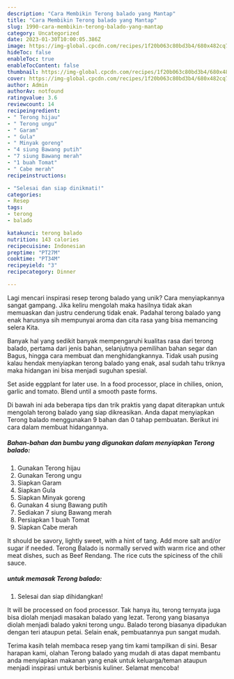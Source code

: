 ```yaml
---
description: "Cara Membikin Terong balado yang Mantap"
title: "Cara Membikin Terong balado yang Mantap"
slug: 1990-cara-membikin-terong-balado-yang-mantap
category: Uncategorized
date: 2023-01-30T10:00:05.386Z
image: https://img-global.cpcdn.com/recipes/1f20b063c80bd3b4/680x482cq70/terong-balado-foto-resep-utama.jpg
hideToc: false
enableToc: true
enableTocContent: false
thumbnail: https://img-global.cpcdn.com/recipes/1f20b063c80bd3b4/680x482cq70/terong-balado-foto-resep-utama.jpg
cover: https://img-global.cpcdn.com/recipes/1f20b063c80bd3b4/680x482cq70/terong-balado-foto-resep-utama.jpg
author: Admin
authorAv: notfound
ratingvalue: 3.6
reviewcount: 14
recipeingredient:
- " Terong hijau"
- " Terong ungu"
- " Garam"
- " Gula"
- " Minyak goreng"
- "4 siung Bawang putih"
- "7 siung Bawang merah"
- "1 buah Tomat"
- " Cabe merah"
recipeinstructions:

- "Selesai dan siap dinikmati!"
categories:
- Resep
tags:
- terong
- balado

katakunci: terong balado 
nutrition: 143 calories
recipecuisine: Indonesian
preptime: "PT27M"
cooktime: "PT34M"
recipeyield: "3"
recipecategory: Dinner

---
```





Lagi mencari inspirasi resep terong balado yang unik? Cara menyiapkannya sangat gampang. Jika keliru mengolah maka hasilnya tidak akan memuaskan dan justru cenderung tidak enak. Padahal terong balado yang enak harusnya sih mempunyai aroma dan cita rasa yang bisa memancing selera Kita.





Banyak hal yang sedikit banyak mempengaruhi kualitas rasa dari terong balado, pertama dari jenis bahan, selanjutnya pemilihan bahan segar dan Bagus, hingga cara membuat dan menghidangkannya. Tidak usah pusing kalau hendak menyiapkan terong balado yang enak,      asal sudah tahu triknya maka hidangan ini bisa menjadi suguhan spesial.














Set aside eggplant for later use. In a food processor, place in chilies, onion, garlic and tomato. Blend until a smooth paste forms.






Di bawah ini ada beberapa tips dan trik praktis yang dapat diterapkan untuk mengolah terong balado yang siap dikreasikan. Anda dapat menyiapkan Terong balado menggunakan 9 bahan dan 0 tahap pembuatan. Berikut ini cara dalam membuat hidangannya.

<!--inarticleads1-->

##### Bahan-bahan dan bumbu yang digunakan dalam menyiapkan Terong balado:

1. Gunakan  Terong hijau
1. Gunakan  Terong ungu
1. Siapkan  Garam
1. Siapkan  Gula
1. Siapkan  Minyak goreng
1. Gunakan 4 siung Bawang putih
1. Sediakan 7 siung Bawang merah
1. Persiapkan 1 buah Tomat
1. Siapkan  Cabe merah


It should be savory, lightly sweet, with a hint of tang. Add more salt and/or sugar if needed. Terong Balado is normally served with warm rice and other meat dishes, such as Beef Rendang. The rice cuts the spiciness of the chili sauce. 

<!--inarticleads2-->

#####  untuk memasak Terong balado:


1. Selesai dan siap dihidangkan!

It will be processed on food processor. Tak hanya itu, terong ternyata juga bisa diolah menjadi masakan balado yang lezat. Terong yang biasanya diolah menjadi balado yakni terong ungu. Balado terong biasanya dipadukan dengan teri ataupun petai. Selain enak, pembuatannya pun sangat mudah. 

Terima kasih telah membaca resep yang tim kami tampilkan di sini. Besar harapan kami, olahan Terong balado yang mudah di atas dapat membantu anda menyiapkan makanan yang enak untuk keluarga/teman ataupun menjadi inspirasi untuk berbisnis kuliner. Selamat mencoba!
